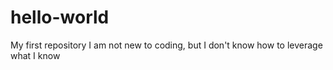 # hello-world
My first repository
I am not new to coding, but I don't know how to leverage what I know
